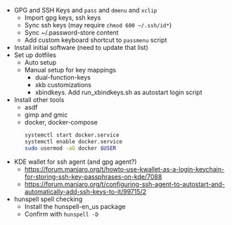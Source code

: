 

* GPG and SSH Keys and `pass` and `dmenu` and `xclip`
  * Import gpg keys, ssh keys
  * Sync ssh keys (may require `chmod 600 ~/.ssh/id*`)
  * Sync ~/.password-store content
  * Add custom keyboard shortcut to `passmenu` script
* Install initial software (need to update that list)
* Set up dotfiles
  * Auto setup
  * Manual setup for key mappings
    * dual-function-keys
    * xkb customizations
    * xbindkeys. Add run_xbindkeys.sh as autostart login script
* Install other tools
  * asdf
  * gimp and gmic
  * docker, docker-compose
    ```bash
    systemctl start docker.service
    systemctl enable docker.service
    sudo usermod -aG docker $USER
    ```
* KDE wallet for ssh agent (and gpg agent?)
  * https://forum.manjaro.org/t/howto-use-kwallet-as-a-login-keychain-for-storing-ssh-key-passphrases-on-kde/7088
  * https://forum.manjaro.org/t/configuring-ssh-agent-to-autostart-and-automatically-add-ssh-keys-to-it/99715/2
* hunspell spell checking
  * Install the hunspell-en_us package
  * Confirm with `hunspell -D`
